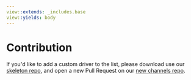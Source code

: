 ```yaml
---
view::extends: _includes.base
view::yields: body
---
```


# Contribution

If you'd like to add a custom driver to the list, please download use our [skeleton repo](https://github.com/laravel-notification-channels/skeleton), and open a new Pull Request on our [new channels repo](https://github.com/laravel-notification-channels/new-channels).

